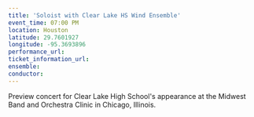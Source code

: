 ```yaml
---
title: 'Soloist with Clear Lake HS Wind Ensemble'
event_time: 07:00 PM
location: Houston
latitude: 29.7601927
longitude: -95.3693896
performance_url: 
ticket_information_url: 
ensemble: 
conductor: 
---
```

Preview concert for Clear Lake High School's appearance at the Midwest Band and Orchestra Clinic in Chicago, Illinois.  